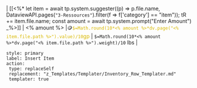 | [[<%*
let item = await tp.system.suggester((p) => p.file.name, DataviewAPI.pages(`"3-Ressources"`).filter(f => f['category'] == "item"));
tR += item.file.name;
const amount = await tp.system.prompt("Enter Amount")
_%>]] | <% amount %> |🪙<font color="#D8B800">`$=Math.round(10*<% amount %>*dv.page("<% item.file.path %>").value)/10`gp</font> | `$=Math.round(10*<% amount %>*dv.page("<% item.file.path %>").weight)/10` lbs |
```meta-bind-button
style: primary
label: Insert Item
action:
 type: replaceSelf
 replacement: "z_Templates/Templater/Inventory_Row_Templater.md"
 templater: true
```